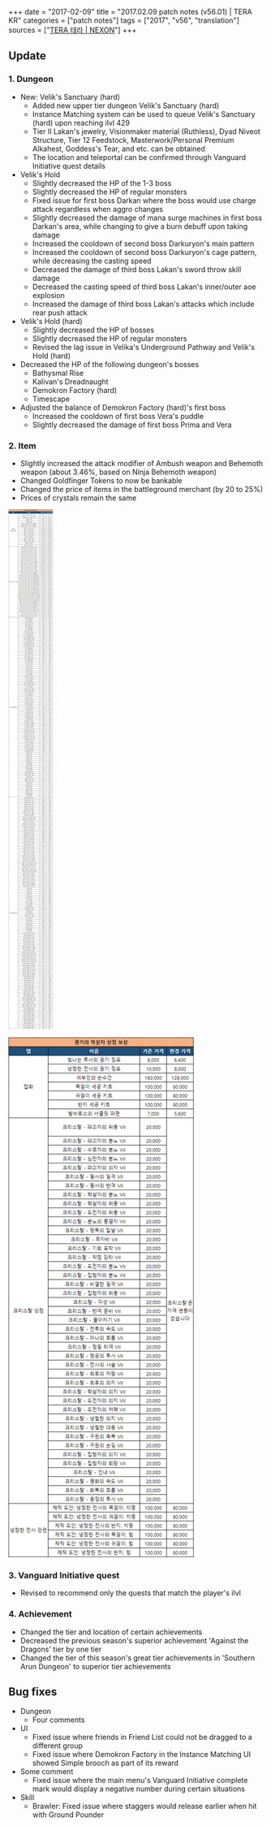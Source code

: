 +++
date = "2017-02-09"
title = "2017.02.09 patch notes (v56.01) | TERA KR"
categories = ["patch notes"]
tags = ["2017", "v56", "translation"]
sources = ["[TERA 테라 | NEXON](http://tera.nexon.com/news/update/view.aspx?n4articlesn=263)"]
+++

## Update

### **1.** Dungeon
- New: Velik's Sanctuary (hard)
  - Added new upper tier dungeon Velik's Sanctuary (hard)
  - Instance Matching system can be used to queue Velik's Sanctuary (hard) upon reaching ilvl 429
  - Tier II Lakan's jewelry, Visionmaker material (Ruthless), Dyad Niveot Structure, Tier 12 Feedstock, Masterwork/Personal Premium Alkahest, Goddess's Tear, and etc. can be obtained
  - The location and teleportal can be confirmed through Vanguard Initiative quest details
- Velik's Hold
  - Slightly decreased the HP of the 1-3 boss
  - Slightly decreased the HP of regular monsters
  - Fixed issue for first boss Darkan where the boss would use charge attack regardless when aggro changes
  - Slightly decreased the damage of mana surge machines in first boss Darkan's area, while changing to give a burn debuff upon taking damage
  - Increased the cooldown of second boss Darkuryon's main pattern
  - Increased the cooldown of second boss Darkuryon's cage pattern, while decreasing the casting speed
  - Decreased the damage of third boss Lakan's sword throw skill damage
  - Decreased the casting speed of third boss Lakan's inner/outer aoe explosion
  - Increased the damage of third boss Lakan's attacks which include rear push attack
- Velik's Hold (hard)
  - Slightly decreased the HP of bosses
  - Slightly decreased the HP of regular monsters
  - Revised the lag issue in Velika's Underground Pathway and Velik's Hold (hard)
- Decreased the HP of the following dungeon's bosses
  - Bathysmal Rise
  - Kalivan's Dreadnaught
  - Demokron Factory (hard)
  - Timescape
- Adjusted the balance of Demokron Factory (hard)'s first boss
  - Increased the cooldown of first boss Vera's puddle
  - Slightly decreased the damage of first boss Prima and Vera

### **2.** Item
- Slightly increased the attack modifier of Ambush weapon and Behemoth weapon (about 3.46%, based on Ninja Behemoth weapon)
- Changed Goldfinger Tokens to now be bankable
- Changed the price of items in the battleground merchant (by 20 to 25%)
- Prices of crystals remain the same

![](/images/patch/v56-01_1.png)

![](/images/patch/v56-01_2.png)

### **3.** Vanguard Initiative quest
- Revised to recommend only the quests that match the player's ilvl

### **4.** Achievement
- Changed the tier and location of certain achievements
- Decreased the previous season's superior achievement 'Against the Dragons' tier by one tier
- Changed the tier of this season's great tier achievements in 'Southern Arun Dungeon' to superior tier achievements

## Bug fixes

- Dungeon
  - Four comments
- UI
  - Fixed issue where friends in Friend List could not be dragged to a different group
  - Fixed issue where Demokron Factory in the Instance Matching UI showed Simple brooch as part of its reward
- Some comment
  - Fixed issue where the main menu's Vanguard Initiative complete mark would display a negative number during certain situations
- Skill
  - Brawler: Fixed issue where staggers would release earlier when hit with Ground Pounder
  